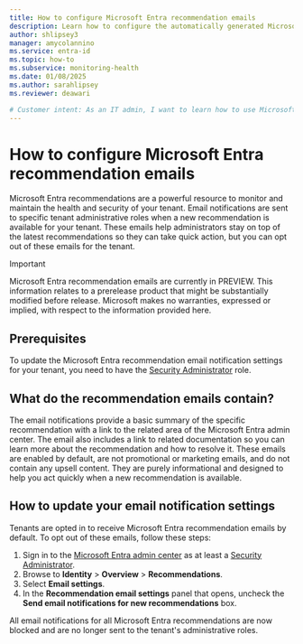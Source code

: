 ```yaml
---
title: How to configure Microsoft Entra recommendation emails
description: Learn how to configure the automatically generated Microsoft Entra recommendation email notifications for your tenant.
author: shlipsey3
manager: amycolannino
ms.service: entra-id
ms.topic: how-to
ms.subservice: monitoring-health
ms.date: 01/08/2025
ms.author: sarahlipsey
ms.reviewer: deawari

# Customer intent: As an IT admin, I want to learn how to use Microsoft Entra recommendations to monitor and improve the health of my tenant.
---
```


# How to configure Microsoft Entra recommendation emails

Microsoft Entra recommendations are a powerful resource to monitor and maintain the health and security of your tenant. Email notifications are sent to specific tenant administrative roles when a new recommendation is available for your tenant. These emails help administrators stay on top of the latest recommendations so they can take quick action, but you can opt out of these emails for the tenant.

> [!IMPORTANT]
> Microsoft Entra recommendation emails are currently in PREVIEW.
> This information relates to a prerelease product that might be substantially modified before release. Microsoft makes no warranties, expressed or implied, with respect to the information provided here.

## Prerequisites

To update the Microsoft Entra recommendation email notification settings for your tenant, you need to have the [Security Administrator](../role-based-access-control/permissions-reference.md#security-administrator) role.

## What do the recommendation emails contain?

The email notifications provide a basic summary of the specific recommendation with a link to the related area of the Microsoft Entra admin center. The email also includes a link to related documentation so you can learn more about the recommendation and how to resolve it. These emails are enabled by default, are not promotional or marketing emails, and do not contain any upsell content. They are purely informational and designed to help you act quickly when a new recommendation is available.

## How to update your email notification settings

Tenants are opted in to receive Microsoft Entra recommendation emails by default. To opt out of these emails, follow these steps:

1. Sign in to the [Microsoft Entra admin center](https://entra.microsoft.com) as at least a [Security Administrator](../role-based-access-control/permissions-reference.md#security-administrator).
1. Browse to **Identity** > **Overview** > **Recommendations**.
1. Select **Email settings**.
1. In the **Recommendation email settings** panel that opens, uncheck the **Send email notifications for new recommendations** box.

All email notifications for all Microsoft Entra recommendations are now blocked and are no longer sent to the tenant's administrative roles.